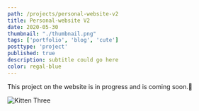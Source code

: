 ```yaml
---
path: /projects/personal-website-v2
title: Personal-website V2
date: 2020-05-30
thumbnail: "./thumbnail.png"
tags: ['portfolio', 'blog', 'cute']
posttype: 'project'
published: true
description: subtitle could go here
color: regal-blue
---
```


This project on the website is in progress and is coming soon.<span aria-label="image">🤭</span>

![Kitten Three](/thumbnail.png)